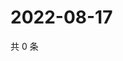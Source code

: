# 2022-08-17

共 0 条

<!-- BEGIN WEIBO -->
<!-- 最后更新时间 Wed Aug 17 2022 21:37:02 GMT+0800 (China Standard Time) -->

<!-- END WEIBO -->
